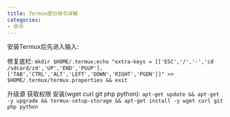```yaml
---
title: Termux部分命令详解
categories:
- 命令
---
```


安装Termux后先进入输入:

修复底栏:
````mkdir $HOME/.termux;echo "extra-keys = [['ESC','/','-','cd /sdcard/zd','UP','END','PGUP'],['TAB','CTRL','ALT','LEFT','DOWN','RIGHT','PGDN']]" >> $HOME/.termux/termux.properties && exit````

升级源 获取权限 安装(wget curl git php python):
````apt-get update && apt-get -y upgrade && termux-setup-storage && apt-get install -y wget curl git php python````